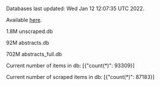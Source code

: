 Databases last updated: Wed Jan 12 12:07:35 UTC 2022. 

Available [here](https://github.com/cbeauhilton/ash-db/releases).

1.8M	unscraped.db

92M	abstracts.db

702M	abstracts_full.db

Current number of items in db:
[{"count(*)": 93309}]

Current number of scraped items in db:
[{"count(*)": 87183}]

